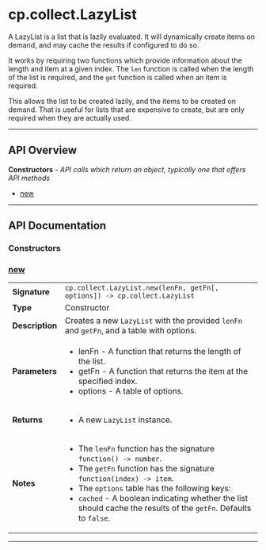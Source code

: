 # cp.collect.LazyList

A LazyList is a list that is lazily evaluated. It will dynamically create items on demand,
and may cache the results if configured to do so.

It works by requiring two functions which provide information about the length and item at a given index.
The `len` function is called when the length of the list is required, and the `get` function is called when
an item is required.

This allows the list to be created lazily, and the items to be created on demand. That is useful for
lists that are expensive to create, but are only required when they are actually used.

---

## API Overview
**Constructors** - _API calls which return an object, typically one that offers API methods_
 * [new](#new)


---

## API Documentation

### Constructors


### [new](#new)

|                                             |                                                                                     |
| --------------------------------------------|-------------------------------------------------------------------------------------|
| **Signature**                               | `cp.collect.LazyList.new(lenFn, getFn[, options]) -> cp.collect.LazyList`                                                                    |
| **Type**                                    | Constructor                                                                     |
| **Description**                             | Creates a new `LazyList` with the provided `lenFn` and `getFn`, and a table with options.                                                                     |
| **Parameters**                              | <ul><li>lenFn - A function that returns the length of the list.</li><li>getFn - A function that returns the item at the specified index.</li><li>options - A table of options.</li></ul> |
| **Returns**                                 | <ul><li>A new `LazyList` instance.</li></ul>          |
| **Notes**                                   | <ul><li>The `lenFn` function has the signature `function() -> number`.</li><li>The `getFn` function has the signature `function(index) -> item`.</li><li>The `options` table has the following keys:</li><li> `cached` - A boolean indicating whether the list should cache the results of the `getFn`. Defaults to `false`.</li></ul>                |

---
